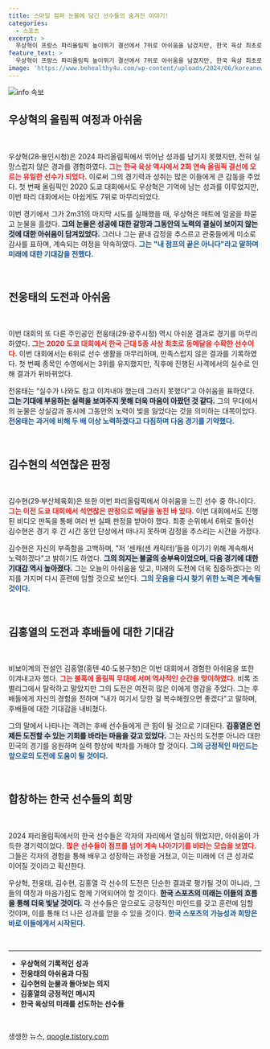 ```yaml
---
title: 스마일 점퍼 눈물에 담긴 선수들의 숨겨진 이야기!
categories:
  - 스포츠
excerpt: >
  우상혁이 프랑스 파리올림픽 높이뛰기 결선에서 7위로 아쉬움을 남겼지만, 한국 육상 최초로 2회 연속 결선 진출의 기쁨을 맛봤다. 내 점프 끝은 아니다라며 미래를 다짐한 그의 열정이 감동을 주었다.
feature_text: >
  우상혁이 프랑스 파리올림픽 높이뛰기 결선에서 7위로 아쉬움을 남겼지만, 한국 육상 최초로 2회 연속 결선 진출의 기쁨을 맛봤다. 내 점프 끝은 아니다라며 미래를 다짐한 그의 열정이 감동을 주었다.
image: 'https://www.behealthy4u.com/wp-content/uploads/2024/06/koreanews.jpg'
---
```


<p><img src="https://www.behealthy4u.com/wp-content/uploads/2024/06/koreanews.jpg" alt="info 속보" /></p>

<h2 data-ke-size="size26">우상혁의 올림픽 여정과 아쉬움</h2>

<p data-ke-size="size16">&nbsp;</p>

<p>우상혁(28·용인시청)은 2024 파리올림픽에서 뛰어난 성과를 남기지 못했지만, 전혀 실망스럽지 않은 경과를 경험하였다. <b><span style="color: #ee2323;">그는 한국 육상 역사에서 2회 연속 올림픽 결선에 오르는 유일한 선수가 되었다.</span></b> 이로써 그의 경기력과 성취는 많은 이들에게 큰 감동을 주었다. 첫 번째 올림픽인 2020 도쿄 대회에서도 우상혁은 기억에 남는 성과를 이루었지만, 이번 파리 대회에서는 아쉽게도 7위로 마무리되었다. </p>

<p>이번 경기에서 그가 2m31의 마지막 시도를 실패했을 때, 우상혁은 매트에 얼굴을 파묻고 눈물을 흘렸다. <b><span style="background-color: #21538527;">그의 눈물은 성공에 대한 갈망과 그동안의 노력의 결실이 보이지 않는 것에 대한 아쉬움이 담겨있었다.</span></b> 그러나 그는 끝내 감정을 추스르고 관중들에게 미소로 감사를 표하며, 계속되는 여정을 약속하였다. <b><span style="color: #1a5490;">그는 "내 점프의 끝은 아니다"라고 말하며 미래에 대한 기대감을 전했다.</span></b> </p>

<p data-ke-size="size16">&nbsp;</p>

<h2 data-ke-size="size26">전웅태의 도전과 아쉬움</h2>

<p data-ke-size="size16">&nbsp;</p>

<p>이번 대회의 또 다른 주인공인 전웅태(29·광주시청) 역시 아쉬운 결과로 경기를 마무리하였다. <b><span style="color: #ee2323;">그는 2020 도쿄 대회에서 한국 근대 5종 사상 최초로 동메달을 수확한 선수이다.</span></b> 이번 대회에서는 6위로 선수 생활을 마무리하며, 만족스럽지 않은 결과를 기록하였다. 첫 번째 종목인 수영에서는 3위를 유지했지만, 직후에 진행된 사격에서의 실수로 인해 결과가 뒤바뀌었다. </p>

<p>전웅태는 “실수가 나와도 참고 이겨내야 했는데 그러지 못했다”고 아쉬움을 표하였다. <b><span style="background-color: #21538527;">그는 기대에 부응하는 실력을 보여주지 못해 더욱 마음이 아팠던 것 같다.</span></b> 그의 무대에서의 눈물은 상실감과 동시에 그동안의 노력이 빛을 잃었다는 것을 의미하는 대목이었다. <b><span style="color: #1a5490;">전웅태는 과거에 비해 두 배 이상 노력하겠다고 다짐하며 다음 경기를 기약했다.</span></b> </p>

<p data-ke-size="size16">&nbsp;</p>

<h2 data-ke-size="size26">김수현의 석연찮은 판정</h2>

<p data-ke-size="size16">&nbsp;</p>

<p>김수현(29·부산체육회)은 또한 이번 파리올림픽에서 아쉬움을 느낀 선수 중 하나이다. <b><span style="color: #ee2323;">그는 이전 도쿄 대회에서 석연찮은 판정으로 메달을 놓친 바 있다.</span></b> 이번 대회에서도 진행된 비디오 판독을 통해 여러 번 실패 판정을 받아야 했다. 최종 순위에서 6위로 돌아선 김수현은 경기 후 긴 시간 동안 단상에서 떠나지 못하며 감정을 추스리는 시간을 가졌다. </p>

<p>김수현은 자신의 부족함을 고백하며, "저 ‘센캐(센 캐릭터)’들을 이기기 위해 계속해서 노력하겠다"고 밝히기도 하였다. <b><span style="background-color: #21538527;">그의 의지는 불굴의 승부욕이었으며, 다음 경기에 대한 기대감 역시 높아졌다.</span></b> 그는 오늘의 아쉬움을 잊고, 미래의 도전에 더욱 집중하겠다는 의지를 가지며 다시 훈련에 임할 것으로 보인다. <b><span style="color: #1a5490;">그의 웃음을 다시 찾기 위한 노력은 계속될 것이다.</span></b> </p>

<p data-ke-size="size16">&nbsp;</p>

<h2 data-ke-size="size26">김홍열의 도전과 후배들에 대한 기대감</h2>

<p data-ke-size="size16">&nbsp;</p>

<p>비보이계의 전설인 김홍열(홍텐·40·도봉구청)은 이번 대회에서 경험한 아쉬움을 또한 이겨내고자 했다. <b><span style="color: #ee2323;">그는 불혹에 올림픽 무대에 서며 역사적인 순간을 맞이하였다.</span></b> 비록 조별리그에서 탈락하고 말았지만 그의 도전은 여전히 많은 이에게 영감을 주었다. 그는 후배들에게 자신의 경험을 전하며 "내가 여기서 당한 걸 복수해줬으면 좋겠다"고 말하며, 후배들에 대한 기대감을 내비쳤다. </p>

<p>그의 말에서 나타나는 격려는 후배 선수들에게 큰 힘이 될 것으로 기대된다. <b><span style="background-color: #21538527;">김홍열은 언제든 도전할 수 있는 기회를 바라는 마음을 갖고 있었다.</span></b> 그는 자신의 도전뿐 아니라 대한민국의 경기를 응원하며 실력 향상에 박차를 가해야 할 것이다. <b><span style="color: #1a5490;">그의 긍정적인 마인드는 앞으로의 도전에 도움이 될 것이다.</span></b> </p>

<p data-ke-size="size16">&nbsp;</p>

<h2 data-ke-size="size26">합창하는 한국 선수들의 희망</h2>

<p data-ke-size="size16">&nbsp;</p>

<p>2024 파리올림픽에서의 한국 선수들은 각자의 자리에서 열심히 뛰었지만, 아쉬움이 가득한 경기력이었다. <b><span style="color: #ee2323;">많은 선수들이 점프를 넘어 계속 나아가기를 바라는 모습을 보였다.</span></b> 그들은 각자의 경험을 통해 배우고 성장하는 과정을 거쳤고, 이는 미래에 더 큰 성과로 이어질 것이라고 확신한다. </p>

<p>우상혁, 전웅태, 김수현, 김홍열 각 선수의 도전은 단순한 결과로 평가될 것이 아니라, 그들의 여정과 마음가짐도 함께 기억되어야 할 것이다. <b><span style="background-color: #21538527;">한국 스포츠의 미래는 이들의 흐름을 통해 더욱 빛날 것이다.</span></b> 각 선수들은 앞으로도 긍정적인 마인드를 갖고 훈련에 임할 것이며, 이를 통해 더 나은 성과를 얻을 수 있을 것이다. <b><span style="color: #1a5490;">한국 스포츠의 가능성과 희망은 바로 이들에게서 시작된다.</span></b> </p>

<p data-ke-size="size16">&nbsp;</p>

<hr>

<ul>
    <li><b>우상혁의 기록적인 성과</b></li>
    <li><b>전웅태의 아쉬움과 다짐</b></li>
    <li><b>김수현의 눈물과 돌아보는 의지</b></li>
    <li><b>김홍열의 긍정적인 메시지</b></li>
    <li><b>한국 육상의 미래를 선도하는 선수들</b></li>
</ul>

<p data-ke-size="size16">&nbsp;</p>
생생한 뉴스, <a href="https://qoogle.tistory.com" rel="dofollow">qoogle.tistory.com</a>


